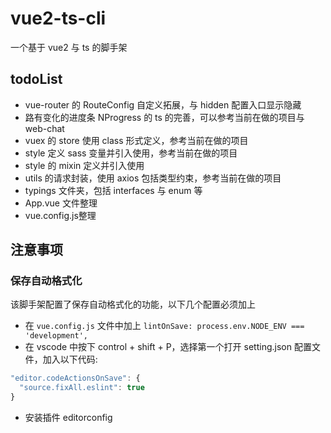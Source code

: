 # vue2-ts-cli

一个基于 vue2 与 ts 的脚手架

## todoList

- vue-router 的 RouteConfig 自定义拓展，与 hidden 配置入口显示隐藏
- 路有变化的进度条 NProgress 的 ts 的完善，可以参考当前在做的项目与 web-chat
- vuex 的 store 使用 class 形式定义，参考当前在做的项目
- style 定义 sass 变量并引入使用，参考当前在做的项目
- style 的 mixin 定义并引入使用
- utils 的请求封装，使用 axios 包括类型约束，参考当前在做的项目
- typings 文件夹，包括 interfaces 与 enum 等
- App.vue 文件整理
- vue.config.js整理

## 注意事项

### 保存自动格式化

该脚手架配置了保存自动格式化的功能，以下几个配置必须加上
- 在 `vue.config.js` 文件中加上 `lintOnSave: process.env.NODE_ENV === 'development',`
- 在 vscode 中按下 control + shift + P，选择第一个打开 setting.json 配置文件，加入以下代码:
```javascript
"editor.codeActionsOnSave": {
  "source.fixAll.eslint": true
}
```
- 安装插件 editorconfig 
